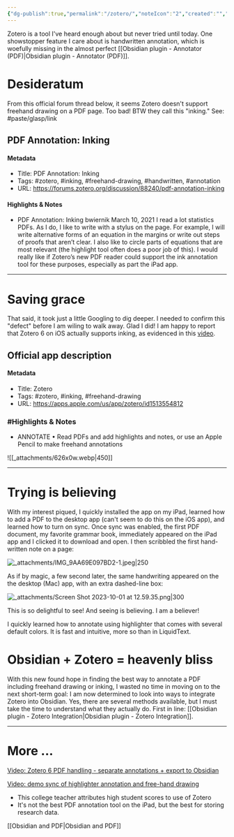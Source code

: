 ```yaml
---
{"dg-publish":true,"permalink":"/zotero/","noteIcon":"2","created":"","updated":""}
---
```


Zotero is a tool I've heard enough about but never tried until today. One showstopper feature I care about is handwritten annotation, which is woefully missing in the almost perfect [[Obsidian plugin - Annotator (PDF)\|Obsidian plugin - Annotator (PDF)]].
# Desideratum

From this official forum thread below, it seems Zotero doesn't support freehand drawing on a PDF page. Too bad! BTW they call this "inking." See:
#paste/glasp/link 
## PDF Annotation: Inking

#### Metadata
- Title: PDF Annotation: Inking
- Tags: #zotero, #inking, #freehand-drawing, #handwritten, #annotation
- URL: https://forums.zotero.org/discussion/88240/pdf-annotation-inking
#### Highlights & Notes
- PDF Annotation: Inking bwiernik March 10, 2021 I read a lot statistics PDFs. As I do, I like to write with a stylus on the page. For example, I will write alternative forms of an equation in the margins or write out steps of proofs that aren’t clear. I also like to circle parts of equations that are most relevant (the highlight tool often does a poor job of this). I would really like if Zotero’s new PDF reader could support the ink annotation tool for these purposes, especially as part the iPad app.

---
# Saving grace

That said, it took just a little Googling to dig deeper. I needed to confirm this "defect" before I am wiling to walk away. Glad I did! I am happy to report that Zotero 6 on iOS actually supports inking, as evidenced in this [video](https://www.bilibili.com/video/BV1P54y1N7Gr/?spm_id_from=333.337.search-card.all.click). 

## Official app description
#### Metadata

- Title: ‎Zotero
- Tags: #zotero, #inking, #freehand-drawing
- URL: https://apps.apple.com/us/app/zotero/id1513554812
### #Highlights & Notes

- ANNOTATE  • Read PDFs and add highlights and notes, or use an Apple Pencil to make freehand annotations

![[_attachments/626x0w.webp|450]]

---
# Trying is believing

With my interest piqued, I quickly installed the app on my iPad, learned how to add a PDF to the desktop app (can't seem to do this on the iOS app), and learned how to turn on sync. Once sync was enabled, the first PDF document, my favorite grammar book, immediately appeared on the iPad app and I clicked it to download and open. I then scribbled the first hand-written note on a page:

![_attachments/IMG_9AA69E097BD2-1.jpeg|250](/img/user/_attachments/IMG_9AA69E097BD2-1.jpeg)

As if by magic, a few second later, the same handwriting appeared on the the desktop (Mac) app, with an extra dashed-line box:

![_attachments/Screen Shot 2023-10-01 at 12.59.35.png|300](/img/user/_attachments/Screen%20Shot%202023-10-01%20at%2012.59.35.png)

This is so delightful to see! And seeing is believing. I am a believer!

I quickly learned how to annotate using highlighter that comes with several default colors. It is fast and intuitive, more so than in LiquidText.

# Obsidian + Zotero = heavenly bliss

With this new found hope in finding the best way to annotate a PDF including freehand drawing or inking, I wasted no time in moving on to the next short-term goal: I am now determined to look into ways to integrate Zotero into Obsidian. Yes, there are several methods available, but I must take the time to understand what they actually do. First in line: [[Obsidian plugin - Zotero Integration\|Obsidian plugin - Zotero Integration]].

---
# More ...

[Video: Zotero 6 PDF handling - separate annotations + export to Obsidian](https://www.youtube.com/watch?v=mMpVMuGBGe8)

[Video: demo sync of highlighter annotation and free-hand drawing](https://www.youtube.com/watch?v=dxQxrYCJRvY)
- This college teacher attributes high student scores to use of Zotero
- It's not the best PDF annotation tool on the iPad, but the best for storing research data.

[[Obsidian and PDF\|Obsidian and PDF]]